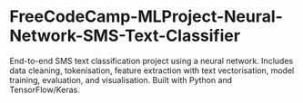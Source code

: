 # FreeCodeCamp-MLProject-Neural-Network-SMS-Text-Classifier
End-to-end SMS text classification project using a neural network. Includes data cleaning, tokenisation, feature extraction with text vectorisation, model training, evaluation, and visualisation. Built with Python and TensorFlow/Keras.

